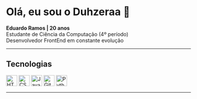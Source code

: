 # Olá, eu sou o Duhzeraa 👋

**Eduardo Ramos | 20 anos**  
Estudante de Ciência da Computação (4º período)  
Desenvolvedor FrontEnd em constante evolução

---

## Tecnologias

<p align="left">
  <img alt="HTML5" title="HTML5" width="30" src="https://cdn.jsdelivr.net/gh/devicons/devicon/icons/html5/html5-original.svg" />
  <img alt="CSS3" title="CSS3" width="30" src="https://cdn.jsdelivr.net/gh/devicons/devicon/icons/css3/css3-original.svg" />
  <img alt="JavaScript" title="JavaScript" width="30" src="https://cdn.jsdelivr.net/gh/devicons/devicon/icons/javascript/javascript-original.svg" />
  <img alt="Git" title="Git" width="30" src="https://cdn.jsdelivr.net/gh/devicons/devicon/icons/git/git-original.svg" />
  <img alt="Python" title="Python" width="30" src="https://cdn.jsdelivr.net/gh/devicons/devicon/icons/python/python-original.svg" />
</p>

---
